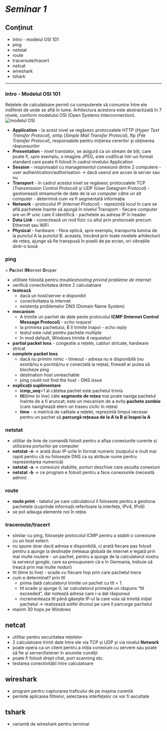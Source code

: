 # _Seminar 1_

## Conținut 

- Intro - modelul OSI 101
- ping
- netstat
- route
- traceroute/tracert
- netcat
- wireshark
- tshark
***

### Intro - Modelul OSI 101

Rețelele de calculatoare permit ca computerele să comunice între ele indiferet de unde se află în lume. Arhitectura acestora este abstractizată în 7 nivele, conform modelului OSI (Open Systems Interconnection).
![modelul OSI](https://images.ctfassets.net/fczckc3dt6mv/6Vkx9BWaUVDLfs9XVBos1S/d1e0274ac1766b9da3d4b6bcbcde3569/f-gooden_22-01_OSIModel.png)

- **Application**
        - la acest nivel se regăsesc protocoalele HTTP (_Hyper Text Transfer Protocol_), smtp (_Simple Mail Transfer Protocol_), ftp (_File Transfer Protocol_), responsabile pentru inițierea cererilor și obținerea răspunsurilor
- **Presentation**
        - nivel translator, se asigură ca un stream de biți, care poate fi, spre exemplu, o imagine JPEG, este codificat într-un format standard care poate fi folosit în cadrul nivelului Application
- **Session**
        - responsabil cu managementul conexiunii dintre 2 computere
        - user authentication/authorisation → dacă userul are acces la server sau nu
- **Transport**
        - în cadrul acestui nivel se regăsesc protocoalele TCP (_Transmission Control Protocol_) și UDP (User Datagram Protocol)
        - gestionează streamurile de date de la un computer către un alt computer - determină cum va fi segmentată informația
- **Network**
        - protocolul IP (_Internet Protocol_)
        - reprezintă locul în care se află pachetele înainte să ajungă în nivelul Transport
        - fiecare computer are un IP unic care îl identifică
        - pachetele au adresa IP în header
- **Data Link**
        - conectează un nod fizic cu altul prin protocoale precum Ethernet sau WiFi
- **Physical**
        - hardware
        - fibra optică, spre exemplu, transporta lumina de la punctul A la punctul B. aceasta, trecând prin toate nivelele arhitecturii de rețea, ajunge să fie transpusă în pixelii de pe ecran, ori vibrațiile dintr-o boxă


### ping
= **Pa**cket **IN**ternet **G**roper

- utilitate folosită pentru _troubleshooting privind probleme de internet_
- verifică conectivitatea dintre 2 calculatoare
- **testează**
    - dacă un host/server e disponibil
    - conectivitatea la internet
    - existența problemelor DNS (Domain Name System)
- **mecanism**
    - A trimite un pachet de date peste protocolul **ICMP (Internet Control Message Protocol)** - _echo request_
    - la primirea pachetului, B îl trimite înapoi - _echo reply_
    - testul este rulat pentru pachete multiple
    - în mod default, Windows trimite 4 requesturi
- **partial packet loss** - congestie a rețelei, cabluri stricate, hardware stricat
- **complete packet loss**
    - dacă nu primim nimic - timeout - adresa nu e disponibilă (nu există/nu e pornită/nu e conectată la rețea); firewall ar putea să blocheze ping
    - destination host unreachable
    - ping could not find the host - DNS issue
- **explicații suplimentare**
    - **icmp_seq**=1 al câtelea pachet este pachetul trimis
    - **ttl**(_time to live_) câte **segmente de rețea** mai poate naviga pachetul înainte de a fi aruncat; este un mecanism de a evita **pachete zombie** (care navighează etern un traseu ciclic în rețea)
    - **time** - o metrică de calitate a rețelei, reprezintă timpul necesar pentru un pachet să **parcurgă rețeaua de la A la B și înapoi la A**

### netstat
- utilitar de linie de comandă folosit pentru a afișa conexiunile curente și utilizarea porturilor pe computer
- **netstat -n** → arată doar IP-urile în format numeric (outputul e mult mai rapid pentru că nu folosește DNS ca sș atribuie nume pentru reprezentarea numerică)
- **netstat -a** → conexiuni stabilite, porturi deschise care asculta conexiuni
- **netstat -b** → ce program e folosit pentru a face conexiunile (necesită admin)

### route
- **route print** - tabelul pe care calculatorul îl foloseste pentru a gestiona pachetele (cuprinde informații referitoare la interfețe, IPv4, IPv6)
- se pot adauga elemente noi în rețea

### traceroute/tracert
- similar cu ping, folosește protocolul ICMP pentru a stabili o conexiune cu un host extern
- nu spune doar dacă adresa e disponibilă, ci arată fiecare pas folosit pentru a ajunge la destinație (reteaua globală de internet e legată prin mai multe routere - un pachet, pentru a ajunge de la calculatorul nostru la serverul google, care sa presupunem că e în Germania, trebuie să treacă prin mai multe noduri)
- ttl (time to live) - scade cu fiecare hop prin care pachetul trece
- cum e determinat? prin ttl 
    - prima dată calculatorul trimite un pachet cu ttl = 1.
    - ttl scade și ajunge 0, iar calculatorul primește un răspuns “ttl exceeded”, dar notează adresa care i-a dat răspunsul
    - incrementeaza ttl până găsește IP-ul la care voia să trimită inițial pachetul → realizează astfel drumul pe care îl parcurge pachetul
- maxim 30 hops pe Windows

## **netcat**

- utilitar pentru securitatea rețelelor
- 2 calculatoare trimit date între ele via TCP și UDP și via nivelul **Network**
- poate opera ca un client pentru a iniția conexiuni cu servere sau poate să fie și server/listener în anumite condiții
- poate fi folosit drept chat, port scanning etc.
- testarea conectivității între calculatoare

## wireshark
- program pentru capturarea traficului de pe mașina curentă
- permite aplicarea filtrelor, selectarea interfețelor ce vor fi ascultate

## tshark
- variantă de wireshark pentru terminal
